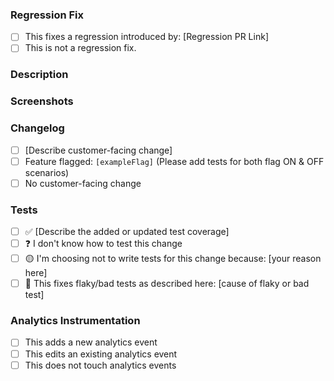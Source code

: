 <!-- Please start your PR title with one of [regression-fix] / [fix] / [migration] / [feat] / [refactor] / [build] / [docs] / [chore] -->

### Regression Fix

<!--
If this is a regression fix, please:
1. Add a test that would have caught the regression (if applicable)
2. Check the following box, and add a link to the PR that introduced the regression

This allows us to make sure that the regression fix will get cherry-picked into the stable release.
-->

-   [ ] This fixes a regression introduced by: [Regression PR Link]
-   [ ] This is not a regression fix.

### Description <!-- fill=true -->

### Screenshots <!-- for visual changes -->

### Changelog

<!--Choose one by changing [ ] to [x] -->

-   [ ] [Describe customer-facing change] <!-- start with Added, Fixed, Improved, etc. -->
-   [ ] Feature flagged: `[exampleFlag]` (Please add tests for both flag ON & OFF scenarios) <!-- write a changelog update in the tear down PR for small features; work with your PM on large features -->
-   [ ] No customer-facing change

<!--
Questions: Ping in #changelog
-->

### Tests

<!--Choose by changing [ ] to [x] limit=1-->

-   [ ] ✅ [Describe the added or updated test coverage] <!-- e.g. Storybook, unit, integration, Cypress, screenshot. -->
-   [ ] ❓ I don't know how to test this change <!-- Ping #eng-help for any help on writing tests! -->
-   [ ] 🟡 I'm choosing not to write tests for this change because: [your reason here] <!-- This should be the exception (e.g. copy changes) -->
-   [ ] 🔧 This fixes flaky/bad tests as described here: [cause of flaky or bad test] <!-- If the PR fixes tests, you can also put in a linear ticket with the cause -->

### Analytics Instrumentation <!-- fill=true -->

<!--
If this PR contains any new analytics events or updates to existing events, please:
2.  Request a review from the data team (use the Reviewers option on PR and select data team).
-->

<!--Choose one by changing [ ] to [x] limit=2 -->

-   [ ] This adds a new analytics event
-   [ ] This edits an existing analytics event
-   [ ] This does not touch analytics events
